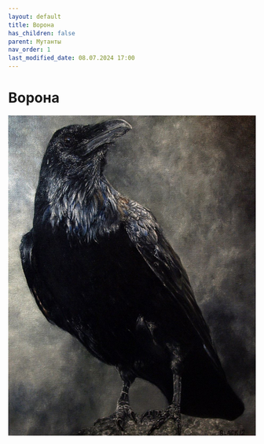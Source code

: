 ```yaml
---
layout: default
title: Ворона
has_children: false
parent: Мутанты
nav_order: 1
last_modified_date: 08.07.2024 17:00
---
```

# Ворона

![crow.jfif](https://github.com/ivatar39/stalker-ttrpg/blob/main/assets/images/monsters/crow.jfif?raw=true)
